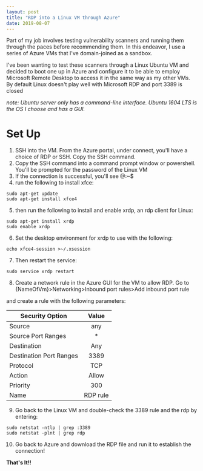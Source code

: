 ```yaml
---
layout: post
title: "RDP into a Linux VM through Azure"
date: 2019-08-07
---
```


Part of my job involves testing vulnerability scanners and running them through the paces before recommending them. In this endeavor,
I use a series of Azure VMs that I've domain-joined as a sandbox.

I've been wanting to test these scanners through a Linux Ubuntu VM and decided to boot one up in Azure and configure it to be able to employ 
Microsoft Remote Desktop to access it in the same way as my other VMs. By default Linux doesn't play well with Microsoft RDP and port 3389 is closed  


*note: Ubuntu server only has a command-line interface. Ubuntu 1604 LTS is the OS I choose and has a GUI.*  

# Set Up

1. SSH into the VM. From the Azure portal, under connect, you'll have a choice of RDP or SSH. Copy the SSH command.
2. Copy the SSH command into a command prompt window or powershell. You'll be prompted for the password of the Linux VM
3. If the connection is successful, you'll see <nameOfVM>@<nameOfVM>:~$
4. run the following to install xfce:
  
```shell
sudo apt-get update
sudo apt-get install xfce4
```
5. then run the following to install and enable xrdp, an rdp client for Linux: 

```shell
sudo apt-get install xrdp
sudo enable xrdp
```

6. Set the desktop environment for xrdp to use with the following: 

```shell
echo xfce4-session >~/.xsession
```

7. Then restart the service:

```shell
sudo service xrdp restart
```

8. Create a network rule in the Azure GUI for the VM to allow RDP. Go to {NameOfVm}>Networking>Inbound port rules>Add inbound port rule

and create a rule with the following parameters:

| Security Option | Value         | 
| ------------- |:-------------:| 
| Source     | any |
| Source Port Ranges     | *      |  
| Destination | Any     |
| Destination Port Ranges | 3389
|Protocol | TCP
|Action | Allow
|Priority | 300
|Name | RDP rule

9. Go back to the Linux VM and double-check the 3389 rule and the rdp by entering:

```shell
sudo netstat -ntlp | grep :3389
sudo netstat -plnt | grep rdp
```

10. Go back to Azure and download the RDP file and run it to establish the connection!


**That's It!!**












